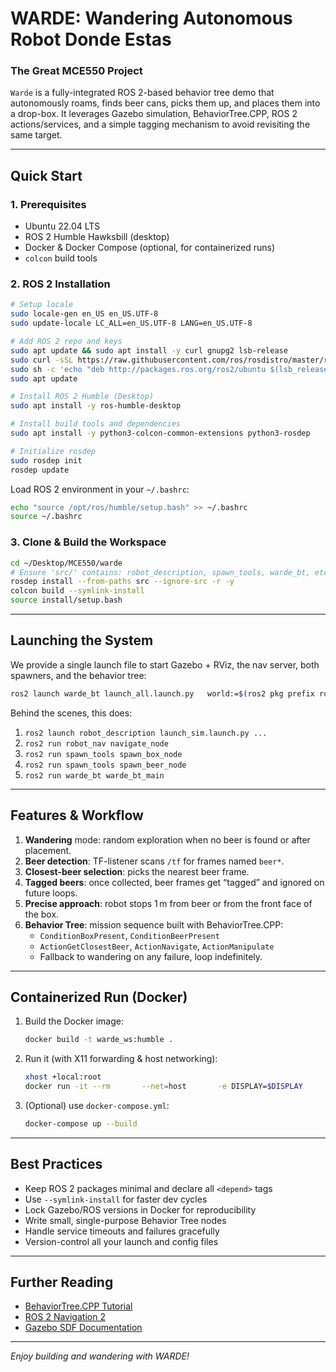 # WARDE: Wandering Autonomous Robot Donde Estas

### The Great MCE550 Project
`Warde` is a fully-integrated ROS 2-based behavior tree demo that autonomously roams, finds beer cans, picks them up, and places them into a drop-box. It leverages Gazebo simulation, BehaviorTree.CPP, ROS 2 actions/services, and a simple tagging mechanism to avoid revisiting the same target.

---

## Quick Start

### 1. Prerequisites

- Ubuntu 22.04 LTS  
- ROS 2 Humble Hawksbill (desktop)  
- Docker & Docker Compose (optional, for containerized runs)  
- `colcon` build tools  

### 2. ROS 2 Installation

```bash
# Setup locale
sudo locale-gen en_US en_US.UTF-8
sudo update-locale LC_ALL=en_US.UTF-8 LANG=en_US.UTF-8

# Add ROS 2 repo and keys
sudo apt update && sudo apt install -y curl gnupg2 lsb-release
sudo curl -sSL https://raw.githubusercontent.com/ros/rosdistro/master/ros.asc   | sudo apt-key add -
sudo sh -c 'echo "deb http://packages.ros.org/ros2/ubuntu $(lsb_release -cs) main"   > /etc/apt/sources.list.d/ros2.list'
sudo apt update

# Install ROS 2 Humble (Desktop)
sudo apt install -y ros-humble-desktop

# Install build tools and dependencies
sudo apt install -y python3-colcon-common-extensions python3-rosdep

# Initialize rosdep
sudo rosdep init
rosdep update
```

Load ROS 2 environment in your `~/.bashrc`:

```bash
echo "source /opt/ros/humble/setup.bash" >> ~/.bashrc
source ~/.bashrc
```

### 3. Clone & Build the Workspace

```bash
cd ~/Desktop/MCE550/warde
# Ensure 'src/' contains: robot_description, spawn_tools, warde_bt, etc.
rosdep install --from-paths src --ignore-src -r -y
colcon build --symlink-install
source install/setup.bash
```

---

## Launching the System

We provide a single launch file to start Gazebo + RViz, the nav server, both spawners, and the behavior tree:

```bash
ros2 launch warde_bt launch_all.launch.py   world:=$(ros2 pkg prefix robot_description)/models/myWorld/boxes_world.sdf   use_sim_time:=true   rviz_config_file:=$(ros2 pkg prefix robot_description)/rviz/sim.config.rviz
```

Behind the scenes, this does:

1. `ros2 launch robot_description launch_sim.launch.py ...`  
2. `ros2 run robot_nav navigate_node`  
3. `ros2 run spawn_tools spawn_box_node`  
4. `ros2 run spawn_tools spawn_beer_node`  
5. `ros2 run warde_bt warde_bt_main`

---

## Features & Workflow

1. **Wandering** mode: random exploration when no beer is found or after placement.  
2. **Beer detection**: TF-listener scans `/tf` for frames named `beer*`.  
3. **Closest-beer selection**: picks the nearest beer frame.  
4. **Tagged beers**: once collected, beer frames get “tagged” and ignored on future loops.  
5. **Precise approach**: robot stops 1 m from beer or from the front face of the box.  
6. **Behavior Tree**: mission sequence built with BehaviorTree.CPP:  
   - `ConditionBoxPresent`, `ConditionBeerPresent`  
   - `ActionGetClosestBeer`, `ActionNavigate`, `ActionManipulate`  
   - Fallback to wandering on any failure, loop indefinitely.  

---

## Containerized Run (Docker)

1. Build the Docker image:

    ```bash
    docker build -t warde_ws:humble .
    ```

2. Run it (with X11 forwarding & host networking):

    ```bash
    xhost +local:root
    docker run -it --rm       --net=host       -e DISPLAY=$DISPLAY       -v /tmp/.X11-unix:/tmp/.X11-unix       warde_ws:humble
    ```

3. (Optional) use `docker-compose.yml`:

    ```bash
    docker-compose up --build
    ```

---

## Best Practices

- Keep ROS 2 packages minimal and declare all `<depend>` tags  
- Use `--symlink-install` for faster dev cycles  
- Lock Gazebo/ROS versions in Docker for reproducibility  
- Write small, single-purpose Behavior Tree nodes  
- Handle service timeouts and failures gracefully  
- Version-control all your launch and config files  

---

## Further Reading

- [BehaviorTree.CPP Tutorial](https://www.behaviortree.dev/)  
- [ROS 2 Navigation 2](https://navigation.ros.org/)  
- [Gazebo SDF Documentation](http://sdformat.org/)  

---

*Enjoy building and wandering with WARDE!*  
